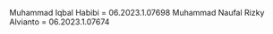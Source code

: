 Muhammad Iqbal Habibi           = 06.2023.1.07698
Muhammad Naufal Rizky Alvianto  = 06.2023.1.07674
